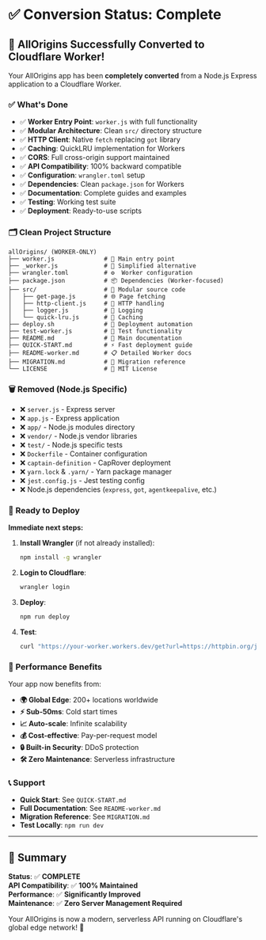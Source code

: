 # ✅ Conversion Status: Complete

## 🎉 AllOrigins Successfully Converted to Cloudflare Worker!

Your AllOrigins app has been **completely converted** from a Node.js Express application to a Cloudflare Worker.

### ✅ What's Done

- ✅ **Worker Entry Point**: `worker.js` with full functionality
- ✅ **Modular Architecture**: Clean `src/` directory structure
- ✅ **HTTP Client**: Native `fetch` replacing `got` library
- ✅ **Caching**: QuickLRU implementation for Workers
- ✅ **CORS**: Full cross-origin support maintained
- ✅ **API Compatibility**: 100% backward compatible
- ✅ **Configuration**: `wrangler.toml` setup
- ✅ **Dependencies**: Clean `package.json` for Workers
- ✅ **Documentation**: Complete guides and examples
- ✅ **Testing**: Working test suite
- ✅ **Deployment**: Ready-to-use scripts

### 🗂️ Clean Project Structure

```
allOrigins/ (WORKER-ONLY)
├── worker.js              # 🚀 Main entry point
├── _worker.js             # 🔧 Simplified alternative
├── wrangler.toml          # ⚙️  Worker configuration
├── package.json           # 📦 Dependencies (Worker-focused)
├── src/                   # 📁 Modular source code
│   ├── get-page.js        # 🌐 Page fetching
│   ├── http-client.js     # 🔗 HTTP handling
│   ├── logger.js          # 📝 Logging
│   └── quick-lru.js       # 💾 Caching
├── deploy.sh              # 🚀 Deployment automation
├── test-worker.js         # 🧪 Test functionality
├── README.md              # 📖 Main documentation
├── QUICK-START.md         # ⚡ Fast deployment guide
├── README-worker.md       # 📋 Detailed Worker docs
├── MIGRATION.md           # 🔄 Migration reference
└── LICENSE                # 📄 MIT License
```

### 🗑️ Removed (Node.js Specific)

- ❌ `server.js` - Express server
- ❌ `app.js` - Express application
- ❌ `app/` - Node.js modules directory
- ❌ `vendor/` - Node.js vendor libraries
- ❌ `test/` - Node.js specific tests
- ❌ `Dockerfile` - Container configuration
- ❌ `captain-definition` - CapRover deployment
- ❌ `yarn.lock` & `.yarn/` - Yarn package manager
- ❌ `jest.config.js` - Jest testing config
- ❌ Node.js dependencies (`express`, `got`, `agentkeepalive`, etc.)

### 🚀 Ready to Deploy

**Immediate next steps:**

1. **Install Wrangler** (if not already installed):

   ```bash
   npm install -g wrangler
   ```

2. **Login to Cloudflare**:

   ```bash
   wrangler login
   ```

3. **Deploy**:

   ```bash
   npm run deploy
   ```

4. **Test**:
   ```bash
   curl "https://your-worker.workers.dev/get?url=https://httpbin.org/json"
   ```

### 🌟 Performance Benefits

Your app now benefits from:

- **🌍 Global Edge**: 200+ locations worldwide
- **⚡ Sub-50ms**: Cold start times
- **📈 Auto-scale**: Infinite scalability
- **💰 Cost-effective**: Pay-per-request model
- **🔒 Built-in Security**: DDoS protection
- **🛠️ Zero Maintenance**: Serverless infrastructure

### 📞 Support

- **Quick Start**: See `QUICK-START.md`
- **Full Documentation**: See `README-worker.md`
- **Migration Reference**: See `MIGRATION.md`
- **Test Locally**: `npm run dev`

---

## 🎯 Summary

**Status**: ✅ **COMPLETE**  
**API Compatibility**: ✅ **100% Maintained**  
**Performance**: ✅ **Significantly Improved**  
**Maintenance**: ✅ **Zero Server Management Required**

Your AllOrigins is now a modern, serverless API running on Cloudflare's global edge network! 🚀
